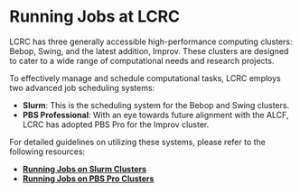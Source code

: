 # Running Jobs at LCRC

LCRC has three generally accessible high-performance computing clusters: Bebop, Swing, and the latest addition, Improv. These clusters are designed to cater to a wide range of computational needs and research projects.

To effectively manage and schedule computational tasks, LCRC employs two advanced job scheduling systems:

- **Slurm**: This is the scheduling system for the Bebop and Swing clusters.
- **PBS Professional**: With an eye towards future alignment with the ALCF, LCRC has adopted PBS Pro for the Improv cluster.

For detailed guidelines on utilizing these systems, please refer to the following resources:

- [**Running Jobs on Slurm Clusters**](slurm-clusters.md)
- [**Running Jobs on PBS Pro Clusters**](pbs-pro-clusters.md)
